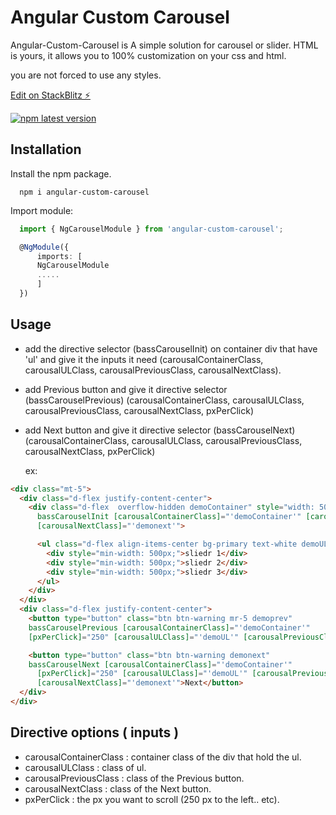 # Angular Custom Carousel

Angular-Custom-Carousel is A simple solution for carousel or slider.
HTML is yours, it allows you to 100% customization on your css and html. 

you are not forced to use any styles.


[Edit on StackBlitz ⚡️](https://stackblitz.com/edit/angular-ivy-ohaphc)


<a href="https://www.npmjs.com/package/angular-custom-carousel"><img src="https://img.shields.io/badge/npm-v1.0.0-blue" alt="npm latest version" ></a>



## Installation

Install the npm package.
```
  npm i angular-custom-carousel
```
Import module:
```ts
  import { NgCarouselModule } from 'angular-custom-carousel';

  @NgModule({
      imports: [
      NgCarouselModule
      .....
      ]
  })
```


## Usage

- add the directive selector (bassCarouselInit) on container div that have 'ul'
    and give it the inputs it need 
    (carousalContainerClass, carousalULClass, carousalPreviousClass, carousalNextClass).

- add Previous button and give it directive selector (bassCarouselPrevious)
    (carousalContainerClass, carousalULClass, carousalPreviousClass, carousalNextClass, pxPerClick)

- add Next button and give it directive selector (bassCarouselNext)
    (carousalContainerClass, carousalULClass, carousalPreviousClass, carousalNextClass, pxPerClick)

  ex:
```html
<div class="mt-5">
  <div class="d-flex justify-content-center">
    <div class="d-flex  overflow-hidden demoContainer" style="width: 500px;height: 500px;" 
      bassCarouselInit [carousalContainerClass]="'demoContainer'" [carousalULClass]="'demoUL'" [carousalPreviousClass]="'demoprev'"
      [carousalNextClass]="'demonext'">

      <ul class="d-flex align-items-center bg-primary text-white demoUL overflow-hidden">
        <div style="min-width: 500px;">sliedr 1</div>
        <div style="min-width: 500px;">sliedr 2</div>
        <div style="min-width: 500px;">sliedr 3</div>
      </ul>
    </div>
  </div>
  <div class="d-flex justify-content-center">
    <button type="button" class="btn btn-warning mr-5 demoprev" 
    bassCarouselPrevious [carousalContainerClass]="'demoContainer'" 
    [pxPerClick]="250" [carousalULClass]="'demoUL'" [carousalPreviousClass]="'demoprev'" [carousalNextClass]="'demonext'">Previous</button>

    <button type="button" class="btn btn-warning demonext" 
    bassCarouselNext [carousalContainerClass]="'demoContainer'"
      [pxPerClick]="250" [carousalULClass]="'demoUL'" [carousalPreviousClass]="'demoprev'"
      [carousalNextClass]="'demonext'">Next</button>
  </div>
</div>
```

## Directive options ( inputs )
- carousalContainerClass : container class of the div that hold the ul.
- carousalULClass        : class of ul.
- carousalPreviousClass  : class of the Previous button.
- carousalNextClass      : class of the Next button.
- pxPerClick             : the px you want to scroll (250 px to the left.. etc).
